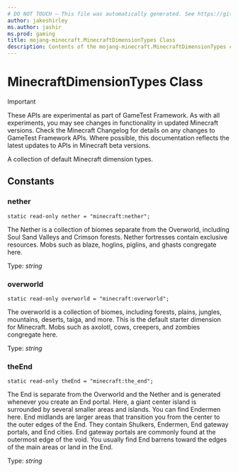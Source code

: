 ```yaml
---
# DO NOT TOUCH — This file was automatically generated. See https://github.com/Mojang/MinecraftScriptingApiDocsGenerator to modify descriptions, examples, etc.
author: jakeshirley
ms.author: jashir
ms.prod: gaming
title: mojang-minecraft.MinecraftDimensionTypes Class
description: Contents of the mojang-minecraft.MinecraftDimensionTypes class.
---
```

# MinecraftDimensionTypes Class
>[!IMPORTANT]
>These APIs are experimental as part of GameTest Framework. As with all experiments, you may see changes in functionality in updated Minecraft versions. Check the Minecraft Changelog for details on any changes to GameTest Framework APIs. Where possible, this documentation reflects the latest updates to APIs in Minecraft beta versions.

A collection of default Minecraft dimension types.

## Constants
### **nether**
`static read-only nether = "minecraft:nether";`

The Nether is a collection of biomes separate from the Overworld, including Soul Sand Valleys and Crimson forests. Nether fortresses contain exclusive resources. Mobs such as blaze, hoglins, piglins, and ghasts congregate here.

Type: *string*


### **overworld**
`static read-only overworld = "minecraft:overworld";`

The overworld is a collection of biomes, including forests, plains, jungles, mountains, deserts, taiga, and more. This is the default starter dimension for Minecraft. Mobs such as axolotl, cows, creepers, and zombies congregate here.

Type: *string*


### **theEnd**
`static read-only theEnd = "minecraft:the_end";`

The End is separate from the Overworld and the Nether and is generated whenever you create an End portal. Here, a giant center island is surrounded by several smaller areas and islands. You can find Endermen here. End midlands are larger areas that transition you from the center to the outer edges of the End. They contain Shulkers, Endermen, End gateway portals, and End cities. End gateway portals are commonly found at the outermost edge of the void. You usually find End barrens toward the edges of the main areas or land in the End.

Type: *string*


